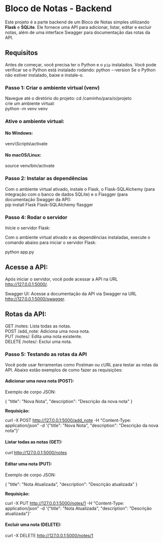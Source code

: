# Bloco de Notas - Backend

Este projeto é a parte backend de um Bloco de Notas simples utilizando **Flask** e **SQLite**. Ele fornece uma API para adicionar, listar, editar e excluir notas, além de uma interface Swagger para documentação das rotas da API.

## Requisitos
Antes de começar, você precisa ter o Python e o `pip` instalados. Você pode verificar se o Python está instalado rodando:
python --version
Se o Python não estiver instalado, baixe e instale-o.

### Passo 1: Criar o ambiente virtual (venv)

Navegue até o diretório do projeto:
cd /caminho/para/o/projeto <br>
crie um ambiente virtual:<br>
python -m venv venv<br>

### Ative o ambiente virtual:

#### No Windows: 
venv\Scripts\activate
#### No macOS/Linux:
source venv/bin/activate

### Passo 2: Instalar as dependências
Com o ambiente virtual ativado, instale o Flask, o Flask-SQLAlchemy (para integração com o banco de dados SQLite) e o Flasgger (para documentação Swagger da API): <br>
pip install Flask Flask-SQLAlchemy flasgger

### Passo 4: Rodar o servidor
Inicie o servidor Flask:

Com o ambiente virtual ativado e as dependências instaladas, execute o comando abaixo para iniciar o servidor Flask:

python app.py

## Acesse a API:

Após iniciar o servidor, você pode acessar a API na URL http://127.0.0.1:5000/.

Swagger UI: Acesse a documentação da API via Swagger na URL http://127.0.0.1:5000/swagger.

## Rotas da API:
GET /notes: Lista todas as notas.<br>
POST /add_note: Adiciona uma nova nota.<br>
PUT /notes/<id>: Edita uma nota existente.<br>
DELETE /notes/<id>: Exclui uma nota.<br>

### Passo 5: Testando as rotas da API
Você pode usar ferramentas como Postman ou cURL para testar as rotas da API. Abaixo estão exemplos de como fazer as requisições:

#### Adicionar uma nova nota (POST):

Exemplo de corpo JSON:
                       
{
  "title": "Nova Nota",
  "description": "Descrição da nova nota"
}

**Requisição:**

curl -X POST http://127.0.0.1:5000/add_note -H "Content-Type: application/json" -d '{"title": "Nova Nota", "description": "Descrição da nova nota"}'


#### Listar todas as notas (GET): <br>
curl http://127.0.0.1:5000/notes

#### Editar uma nota (PUT):

Exemplo de corpo JSON:


{
  "title": "Nota Atualizada",
  "description": "Descrição atualizada"
}


**Requisição:**

curl -X PUT http://127.0.0.1:5000/notes/1 -H "Content-Type: application/json" -d '{"title": "Nota Atualizada", "description": "Descrição atualizada"}'


#### Excluir uma nota (DELETE):

curl -X DELETE http://127.0.0.1:5000/notes/1

